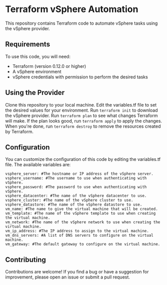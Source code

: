 
# Terraform vSphere Automation
This repository contains Terraform code to automate vSphere tasks using the vSphere provider.

## Requirements
To use this code, you will need:

 * Terraform (version 0.12.0 or higher)
 * A vSphere environment
 * vSphere credentials with permission to perform the desired tasks

## Using the Provider
Clone this repository to your local machine.
Edit the variables.tf file to set the desired values for your environment.
Run `terraform init` to download the vSphere provider.
Run `terraform plan` to see what changes Terraform will make.
If the plan looks good, run `terraform apply` to apply the changes.
When you're done, run `terraform destroy` to remove the resources created by Terraform.
  
## Configuration
You can customize the configuration of this code by editing the variables.tf file. The available variables are:

```hcl
vsphere_server: #The hostname or IP address of the vSphere server.
vsphere_username: #The username to use when authenticating with vSphere.
vsphere_password: #The password to use when authenticating with vSphere.
vsphere_datacenter: #The name of the vSphere datacenter to use.
vsphere_cluster: #The name of the vSphere cluster to use.
vsphere_datastore: #The name of the vSphere datastore to use.
vm_name: #The name to give the virtual machine that will be created.
vm_template: #The name of the vSphere template to use when creating the virtual machine.
vm_network: #The name of the vSphere network to use when creating the virtual machine.
vm_ip_address: #The IP address to assign to the virtual machine.
vm_dns_servers: #A list of DNS servers to configure on the virtual machine.
vm_gateway: #The default gateway to configure on the virtual machine.
```

## Contributing
Contributions are welcome! If you find a bug or have a suggestion for improvement, please open an issue or submit a pull request.

